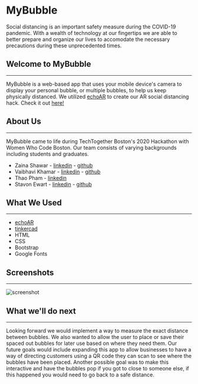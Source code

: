 # MyBubble

Social distancing is an important safety measure during the COVID-19 pandemic. With a wealth of technology at our fingertips we are able to better prepare and organize our lives to accomodate the necessary precautions during these unprecedented times.


## Welcome to MyBubble
----- 
MyBubble is a web-based app that uses your mobile device's camera to display your personal bubble, or multiple bubbles, to help us keep physically distanced. We utilized [echoAR](https://www.echoar.xyz/) to create our AR social distancing hack.
Check it out [here!](https://mybubble.surge.sh/)

## About Us
-----
MyBubble came to life during TechTogether Boston's 2020 Hackathon with Women Who Code Boston. Our team consists of varying backgrounds including students and graduates. 
  - Zaina Shawar - [linkedin](https://www.linkedin.com/in/zaina-shawar/) - [github](https://github.com/zainashawar)
  - Vaibhavi Khamar - [linkedin](https://www.linkedin.com/in/Vaibhavi-Khamar/) - [github](https://github.com/Vaibhavi-Khamar)
  - Thao Pham - [linkedin](https://www.linkedin.com/in/thaopham1816/)
  - Stavon Ewart - [linkedin](https://www.linkedin.com/in/stavon-ewart/) - [github](https://github.com/StavonJoy)

## What We Used
-----
- [echoAR](https://www.echoar.xyz/)
- [tinkercad](https://www.tinkercad.com/)
- HTML
- CSS
- Bootstrap
- Google Fonts

## Screenshots
-----
![screenshot](https://cdn.discordapp.com/attachments/774389101294125089/774846468649517106/IMG_4714.jpg)

## What we'll do next 
-----
Looking forward we would implement a way to measure the exact distance between bubbles. We also wanted to allow the user to place or save their spaced out bubbles for later use based on where they need them. Our future goals would include expanding this app to allow businesses to have a way of directing customers using a QR code they can scan to see where the bubbles have been placed. Another possible goal was to make this interactive and have the bubbles pop if you got to close to someone else, if this happened you would need to go back to a safe distance.

